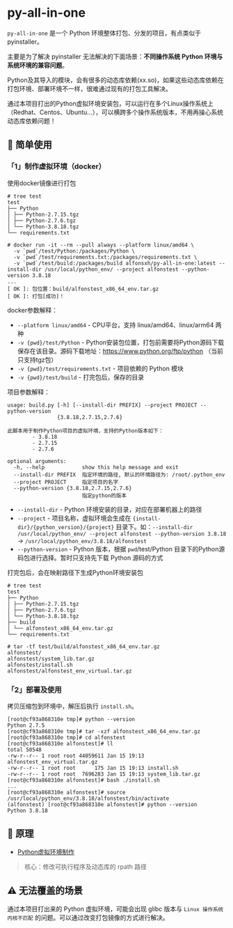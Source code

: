 # py-all-in-one

`py-all-in-one` 是一个 Python 环境整体打包、分发的项目，有点类似于 pyinstaller。

主要是为了解决 pyinstaller 无法解决的下面场景：**不同操作系统 Python 环境与系统环境的兼容问题**。

Python及其导入的模块，会有很多的动态库依赖(xx.so)，如果这些动态库依赖在打包环境、部署环境不一样，很难通过现有的打包工具解决。

通过本项目打出的Python虚拟环境安装包，可以运行在多个Linux操作系统上（Redhat、Centos、Ubuntu...），可以横跨多个操作系统版本，不用再操心系统动态库依赖问题！

## 🚀 简单使用

### 「1」制作虚拟环境（docker）

使用docker镜像进行打包

```shell
# tree test
test
├── Python
│ ├── Python-2.7.15.tgz
│ ├── Python-2.7.6.tgz
│ └── Python-3.8.18.tgz
└── requirements.txt

# docker run -it --rm --pull always --platform linux/amd64 \
  -v `pwd`/test/Python:/packages/Python \
  -v `pwd`/test/requirements.txt:/packages/requirements.txt \
  -v `pwd`/test/build:/packages/build alfonsxh/py-all-in-one:latest --install-dir /usr/local/python_env/ --project alfonstest --python-version 3.8.18
...
[ OK ]: 包位置：build/alfonstest_x86_64_env.tar.gz
[ OK ]: 打包[成功]！
```

docker参数解释：

- `--platform linux/amd64` - CPU平台，支持 linux/amd64、linux/arm64 两种
- `-v {pwd}/test/Python` - Python安装包位置，打包前需要将Python源码下载保存在该目录。源码下载地址：<https://www.python.org/ftp/python> （当前只支持tgz包）
- `-v {pwd}/test/requirements.txt` - 项目依赖的 Python 模块
- `-v {pwd}/test/build` - 打完包后，保存的目录

项目参数解释：

```shell
usage: build.py [-h] [--install-dir PREFIX] --project PROJECT --python-version
                {3.8.18,2.7.15,2.7.6}

此脚本用于制作Python项目的虚拟环境，支持的Python版本如下：
        - 3.8.18
        - 2.7.15
        - 2.7.6

optional arguments:
  -h, --help            show this help message and exit
  --install-dir PREFIX  指定环境的路径, 默认的环境路径为: /root/.python_env
  --project PROJECT     指定项目的名字
  --python-version {3.8.18,2.7.15,2.7.6}
                        指定python的版本
```

- `--install-dir` - Python 环境安装的目录，对应在部署机器上的路径
- `--project` - 项目名称，虚拟环境会生成在 `{install-dir}/{python_version}/{project}` 目录下。如：`--install-dir /usr/local/python_env/ --project alfonstest --python-version 3.8.18` -> `/usr/local/python_env/3.8.18/alfonstest`
- `--python-version` - Python 版本，根据 `pwd`/test/Python 目录下的Python源码包进行选择。暂时只支持先下载 Python 源码的方式

打完包后，会在映射路径下生成Python环境安装包

```shell
# tree test
test
├── Python
│ ├── Python-2.7.15.tgz
│ ├── Python-2.7.6.tgz
│ └── Python-3.8.18.tgz
├── build
│ └── alfonstest_x86_64_env.tar.gz
└── requirements.txt

# tar -tf test/build/alfonstest_x86_64_env.tar.gz 
alfonstest/
alfonstest/system_lib.tar.gz
alfonstest/install.sh
alfonstest/alfonstest_env_virtual.tar.gz
```

### 「2」部署及使用

拷贝压缩包到环境中，解压后执行 `install.sh`。

```shell
[root@cf93a868310e tmp]# python --version
Python 2.7.5
[root@cf93a868310e tmp]# tar -xzf alfonstest_x86_64_env.tar.gz 
[root@cf93a868310e tmp]# cd alfonstest
[root@cf93a868310e alfonstest]# ll
total 50548
-rw-r--r-- 1 root root 44059611 Jan 15 19:13 alfonstest_env_virtual.tar.gz
-rw-r--r-- 1 root root      175 Jan 15 19:13 install.sh
-rw-r--r-- 1 root root  7696283 Jan 15 19:13 system_lib.tar.gz
[root@cf93a868310e alfonstest]# bash ./install.sh 
...
[root@cf93a868310e alfonstest]# source /usr/local/python_env/3.8.18/alfonstest/bin/activate
(alfonstest) [root@cf93a868310e alfonstest]# python --version
Python 3.8.18
```

## 📖 原理

- [Python虚拟环境制作](./docs/Python虚拟环境制作.md)

> 核心：修改可执行程序及动态库的 rpath 路径

## ⚠️ 无法覆盖的场景

通过本项目打出来的 Python 虚拟环境，可能会出现 glibc 版本与 `Linux 操作系统内核不匹配` 的问题。可以通过改变打包镜像的方式进行解决。
